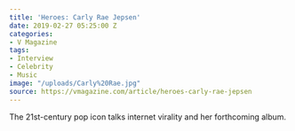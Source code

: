 ```yaml
---
title: 'Heroes: Carly Rae Jepsen'
date: 2019-02-27 05:25:00 Z
categories:
- V Magazine
tags:
- Interview
- Celebrity
- Music
image: "/uploads/Carly%20Rae.jpg"
source: https://vmagazine.com/article/heroes-carly-rae-jepsen
---
```


The 21st-century pop icon talks internet virality and her forthcoming album.